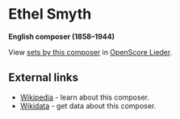 
# Ethel Smyth

__English composer (1858–1944)__

View [sets by this composer] in [OpenScore Lieder].

[sets by this composer]: https://musescore.com/openscore-lieder-corpus/sets?order=title&text=Smyth,+Ethel
[OpenScore Lieder]: https://musescore.com/openscore-lieder-corpus

## External links

- [Wikipedia] - learn about this composer.
- [Wikidata] - get data about this composer.

[Wikipedia]: https://en.wikipedia.org/wiki/Ethel_Smyth
[Wikidata]: https://www.wikidata.org/wiki/Q236599

